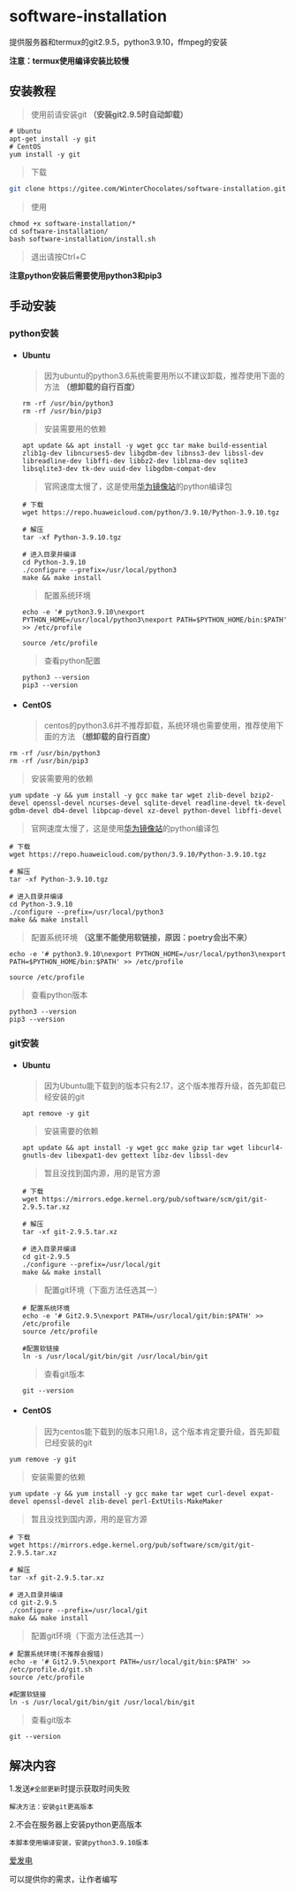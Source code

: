 # software-installation

提供服务器和termux的git2.9.5，python3.9.10，ffmpeg的安装

**注意：termux使用编译安装比较慢**

## 安装教程

> 使用前请安装git **（安装git2.9.5时自动卸载）**
>

```shell
# Ubuntu
apt-get install -y git
# CentOS
yum install -y git
```

> 下载
>

``` sh
git clone https://gitee.com/WinterChocolates/software-installation.git
```

> 使用
>

```shell
chmod +x software-installation/*
cd software-installation/
bash software-installation/install.sh
```

> 退出请按Ctrl+C
>

**注意python安装后需要使用python3和pip3**

## 手动安装

### python安装

- #### Ubuntu

  > 因为ubuntu的python3.6系统需要用所以不建议卸载，推荐使用下面的方法 **（想卸载的自行百度）**
  >

  ```shell
  rm -rf /usr/bin/python3
  rm -rf /usr/bin/pip3
  ```

  > 安装需要用的依赖
  >

  ```shell
  apt update && apt install -y wget gcc tar make build-essential zlib1g-dev libncurses5-dev libgdbm-dev libnss3-dev libssl-dev libreadline-dev libffi-dev libbz2-dev liblzma-dev sqlite3 libsqlite3-dev tk-dev uuid-dev libgdbm-compat-dev
  ```

  > 官网速度太慢了，这是使用[华为镜像站](https://mirrors.huaweicloud.com/home)的python编译包
  >

  ```shell
  # 下载
  wget https://repo.huaweicloud.com/python/3.9.10/Python-3.9.10.tgz
  
  # 解压
  tar -xf Python-3.9.10.tgz
  
  # 进入目录并编译
  cd Python-3.9.10
  ./configure --prefix=/usr/local/python3
  make && make install
  ```

  > 配置系统环境
  >

  ```shell
  echo -e '# python3.9.10\nexport PYTHON_HOME=/usr/local/python3\nexport PATH=$PYTHON_HOME/bin:$PATH' >> /etc/profile
  
  source /etc/profile
  ```

  > 查看python配置
  >

  ```shell
  python3 --version
  pip3 --version
  ```

- #### CentOS

  > centos的python3.6并不推荐卸载，系统环境也需要使用，推荐使用下面的方法 **（想卸载的自行百度）**
>

  ```shell
  rm -rf /usr/bin/python3
  rm -rf /usr/bin/pip3
  ```

> 安装需要用的依赖
  >

  ```shell
yum update -y && yum install -y gcc make tar wget zlib-devel bzip2-devel openssl-devel ncurses-devel sqlite-devel readline-devel tk-devel gdbm-devel db4-devel libpcap-devel xz-devel python-devel libffi-devel
  ```

  > 官网速度太慢了，这是使用[华为镜像站](https://mirrors.huaweicloud.com/home)的python编译包
  >

  ```shell
  # 下载
  wget https://repo.huaweicloud.com/python/3.9.10/Python-3.9.10.tgz
  
  # 解压
  tar -xf Python-3.9.10.tgz
  
  # 进入目录并编译
  cd Python-3.9.10
./configure --prefix=/usr/local/python3
  make && make install
  ```

  > 配置系统环境 **（这里不能使用软链接，原因：poetry会出不来）**
  >

  ```shell
echo -e '# python3.9.10\nexport PYTHON_HOME=/usr/local/python3\nexport PATH=$PYTHON_HOME/bin:$PATH' >> /etc/profile
  
source /etc/profile
  ```

  > 查看python版本
  >

  ```shell
  python3 --version
  pip3 --version
  ```

  

### git安装

- #### Ubuntu

  > 因为Ubuntu能下载到的版本只有2.17，这个版本推荐升级，首先卸载已经安装的git
  >

  ```shell
  apt remove -y git
  ```

  > 安装需要的依赖
  >

  ```shell
  apt update && apt install -y wget gcc make gzip tar wget libcurl4-gnutls-dev libexpat1-dev gettext libz-dev libssl-dev
  ```

  > 暂且没找到国内源，用的是官方源
  >

  ```shell
  # 下载
  wget https://mirrors.edge.kernel.org/pub/software/scm/git/git-2.9.5.tar.xz
  
  # 解压
  tar -xf git-2.9.5.tar.xz
  
  # 进入目录并编译
  cd git-2.9.5
  ./configure --prefix=/usr/local/git
  make && make install
  ```

  > 配置git环境（下面方法任选其一）
  >

  ```shell
  # 配置系统环境
  echo -e '# Git2.9.5\nexport PATH=/usr/local/git/bin:$PATH' >> /etc/profile
  source /etc/profile
  
  #配置软链接
  ln -s /usr/local/git/bin/git /usr/local/bin/git
  ```

  > 查看git版本
  >

  ```shell
  git --version
  ```

  

- #### CentOS
  > 因为centos能下载到的版本只用1.8，这个版本肯定要升级，首先卸载已经安装的git
>

  ```shell
  yum remove -y git
  ```

> 安装需要的依赖
  >

  ```shell
yum update -y && yum install -y gcc make tar wget curl-devel expat-devel openssl-devel zlib-devel perl-ExtUtils-MakeMaker
  ```

  > 暂且没找到国内源，用的是官方源
  >

  ```shell
  # 下载
  wget https://mirrors.edge.kernel.org/pub/software/scm/git/git-2.9.5.tar.xz
  
  # 解压
  tar -xf git-2.9.5.tar.xz
  
  # 进入目录并编译
  cd git-2.9.5
./configure --prefix=/usr/local/git
  make && make install
  ```

  > 配置git环境（下面方法任选其一）
  >

  ```shell
  # 配置系统环境(不推荐会报错)
  echo -e '# Git2.9.5\nexport PATH=/usr/local/git/bin:$PATH' >> /etc/profile.d/git.sh
  source /etc/profile

  #配置软链接
ln -s /usr/local/git/bin/git /usr/local/bin/git
  ```

  > 查看git版本
  >

  ```shell
  git --version
  ```


## 解决内容

1.发送`#全部更新`时提示获取时间失败

```shell
解决方法：安装git更高版本
```

2.不会在服务器上安装python更高版本

```shell
本脚本使用编译安装，安装python3.9.10版本
```



[爱发电](https://afdian.net/a/WinterChocolates)

可以提供你的需求，让作者编写
